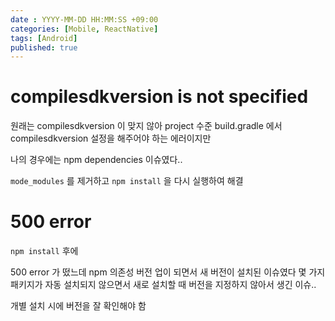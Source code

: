 ```yaml
---
date : YYYY-MM-DD HH:MM:SS +09:00
categories: [Mobile, ReactNative]
tags: [Android]
published: true
---
```



# compilesdkversion is not specified

원래는 compilesdkversion 이 맞지 않아 project 수준 build.gradle 에서 
compilesdkversion 설정을 해주어야 하는 에러이지만

나의 경우에는
npm dependencies 이슈였다..

`mode_modules` 를 제거하고 `npm install` 을 다시 실행하여 해결

# 500 error
`npm install` 후에

500 error 가 떴느데
npm 의존성 버전 업이 되면서 새 버전이 설치된 이슈였다
몇 가지 패키지가 자동 설치되지 않으면서
새로 설치할 때 버전을 지정하지 않아서 생긴 이슈..

개별 설치 시에 버전을 잘 확인해야 함
